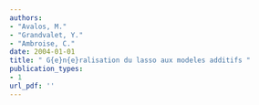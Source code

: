 ```yaml
---
authors: 
- "Avalos, M."
- "Grandvalet, Y."
- "Ambroise, C."
date: 2004-01-01
title: " G{e}n{e}ralisation du lasso aux modeles additifs "
publication_types:
- 1
url_pdf: ''
---
```

